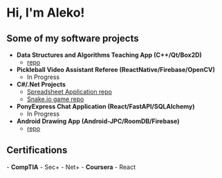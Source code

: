<h1>Hi, I'm Aleko!</h1>

<h2>Some of my software projects</h2>

- <b>Data Structures and Algorithms Teaching App (C++/Qt/Box2D)</b>
  - [repo](https://github.com/Aleko-Louras/DSFO.git)
- <b>Pickleball Video Assistant Referee (ReactNative/Firebase/OpenCV)</b>
  - In Progress
- <b>C#/.Net Projects</b>
  - [Spreadsheet Application repo](https://github.com/Aleko-Louras/Spreadsheet.git)
  - [Snake.io game repo](https://github.com/Aleko-Louras/SnakeGame.git)
- <b>PonyExpress Chat Application (React/FastAPI/SQLAlchemy)</b>
  - In Progress
- <b>Android Drawing App (Android-JPC/RoomDB/Firebase)</b>
  - [repo](https://github.com/Aleko-Louras/QuickDraw.git)
<h2>Certifications</h2>
- <b>CompTIA</b>
  - Sec+
  - Net+
- <b>Coursera</b>
  - React
